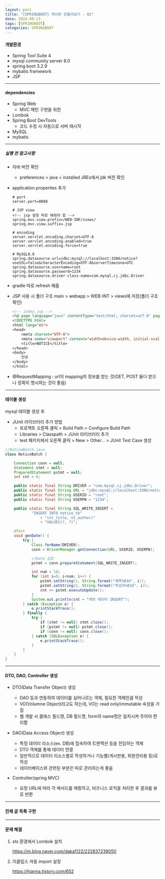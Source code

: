 ```yaml
---
layout: post
title: "[SPRINGBOOT] 게시판 만들어보기 - 02"
date: 2024-09-13
tags: [SPRINGBOOT]
categories: SPRINGBOOT
---
```


#### 개발환경

- Spring Tool Suite 4
- mysql community server 8.0
- spring boot 3.2.9
- mybatis framework
- JSP

---

#### dependencies

- Spring Web
  - MVC 패턴 구현을 위한
- Lombok
- Spring Boot DevTools
  - 코드 수정 시 자동으로 서버 재시작
- MySQL
- mybatis

---

##### 실행 전 참고사항

- 자바 버전 확인
  - preferences > java > installed JREs에서 jdk 버전 확인
- application.properties 추가

  ```properties
  # port
  server.port=8088

  # JSP view
  <!-- jsp 설정 따로 해줘야 함 -->
  spring.mvc.view.prefix=/WEB-INF/views/
  spring.mvc.view.suffix=.jsp

  # encoding
  server.servlet.encoding.charset=UTF-8
  server.servlet.encoding.enabled=true
  server.servlet.encoding.force=true

  # MySQL8.0
  spring.datasource.url=jdbc:mysql://localhost:3306/notice?useSSL=false&characterEncoding=UTF-8&serverTimezone=UTC
  spring.datasource.username=root
  spring.datasource.password=1234
  spring.datasource.driver-class-name=com.mysql.cj.jdbc.Driver
  ```

- gradle 따로 refresh 해줌
- JSP 사용 시 폴더 구조 main > webapp > WEB-INT > views에 저장(폴더 구조 확인)

  ```jsp
  <!-- index.jsp -->
  <%@ page language="java" contentType="text/html; charset=utf-8" pageEncoding="utf-8"%>
  <!DOCTYPE html>
  <html lang="en">
  <head>
      <meta charset="UTF-8">
      <meta name="viewport" content="width=device-width, initial-scale=1.0">
      <title>NOTICE</title>
  </head>
  <body>
      안녕
  </body>
  </html>
  ```

- @RequestMapping : url의 mapping의 정보를 받는 것(GET, POST 둘다 받으나 정확히 명시하는 것이 좋음)

---

#### 테이블 생성

mysql 테이블 생성 후

- JUnit 라이브러리 추가 방법
  - 프로젝트 오른쪽 클릭 > Build Path > Configure Build Path
  - Libraries > Classpath > JUnit 라이브러리 추가
  - test 패키지에서 오른쪽 클릭 > New > Other... > JUnit Test Case 생성

```java
//NoticeBatch.java
class NoticeBatch {

	Connection conn = null;
	Statement stmt = null;
	PreparedStatement pstmt = null;
	int cnt = 0;

	public static final String DRIVER = "com.mysql.cj.jdbc.Driver";
	public static final String URL = "jdbc:mysql://localhost:3306/notice";
	public static final String USERID = "root";
	public static final String USERPW = "1234";

	public static final String SQL_WRITE_INSERT =
			"INSERT INTO notice_tb"
				+ "(nt_title, nt_author)"
				+ "VALUES(?, ?)";

	@Test
	void genDate() {
		try {
			Class.forName(DRIVER);
			conn = DriverManager.getConnection(URL, USERID, USERPW);

			//Data 삽입
			pstmt = conn.prepareStatement(SQL_WRITE_INSERT);

			int num = 10;
			for (int i=0; i<num; i++) {
				pstmt.setString(1, String.format("제목%03d", i));
				pstmt.setString(2, String.format("작성자%03d", i));
				cnt += pstmt.executeUpdate();
			}
			System.out.println(cnt + "개의 데이터 INSERT");
		} catch (Exception e) {
			e.printStackTrace();
		} finally {
			try {
				if (stmt != null) stmt.close();
				if (pstmt != null) pstmt.close();
				if (conn != null) conn.close();
			} catch (SQLException e) {
				e.printStackTrace();
			}
		}
	}
}
```

---

#### DTO, DAO, Controller 생성

- DTO(Data Transfer Object) 생성

  - DAO 등과 연동하여 데이터를 실어나르는 객체, 필요한 객체만큼 작성
  - VO(Volumne Object)라고도 하는데, VO는 read only/immutable 속성을 가짐
  - 웹 개발 시 클래스 필드명, DB 필드명, form의 name명은 일치시켜 주어야 편리함

- DAO(Data Access Object) 생성

  - 특정 데이터 리소스(ex. DB)에 접속하여 트랜잭션 등을 전담하는 객체
  - DTO 객체를 통해 데이터 연결
  - 일반적으로 데이터 리소스별로 작성하거나 기능별(게시판용, 회원관리용 등)로 작성
  - 데이터베이스와 관련된 부분은 따로 관리하는게 좋음

- Controller(spring MVC)
  - 요청 URL에 따라 각 메서드를 매핑하고, 비즈니스 로직을 처리한 후 결과를 뷰로 반환

---

#### 전체 글 목록 구현

---

#### 문제 해결

1. sts 환경에서 Lombok 설치

   https://m.blog.naver.com/daka1122/222837239050

2. 이클립스 자동 import 설정

   https://hianna.tistory.com/652
